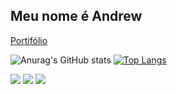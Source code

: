 ## Meu nome é Andrew 

[Portifólio](https://portifolioandrewchucrute.netlify.app)



![Anurag's GitHub stats](https://github-readme-stats.vercel.app/api?username=andrewchucrute&theme=midnight-purple&show_icons=true) 
[![Top Langs](https://github-readme-stats.vercel.app/api/top-langs/?username=andrewchucrute&layout=compact&theme=midnight-purple)](https://github.com/anuraghazra/github-readme-stats)


 
  <a href="https://instagram.com/andrewchucrute" target="_blank"><img src="https://img.shields.io/badge/-Instagram-%23E4405F?style=for-the-badge&logo=instagram&logoColor=white" target="_blank"></a>
  <a href = "mailto:andrewloly06@gmail.com"><img src="https://img.shields.io/badge/-Gmail-%23333?style=for-the-badge&logo=gmail&logoColor=white" target="_blank"></a>
  <a href="https://www.linkedin.com/in/andrew-henrique-86aa5823a" target="_blank"><img src="https://img.shields.io/badge/-LinkedIn-%230077B5?style=for-the-badge&logo=linkedin&logoColor=white" target="_blank"></a> 

